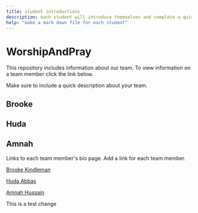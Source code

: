 ```yaml
---
title: student introductions
description: each student will introduce themselves and complete a quick bio
help: "make a mark down file for each student"
---
```


# WorshipAndPray

This repository includes information about our team. To view information on a team member click the link below.

Make sure to include a quick description about your team.

## Brooke
## Huda
## Amnah


Links to each team member's bio page. Add a link for each team member.

[Brooke Kindleman](/brooke.md)

[Huda Abbas](/hudaabbas.md)

[Amnah Hussain](/amnah.md)

This is a test change